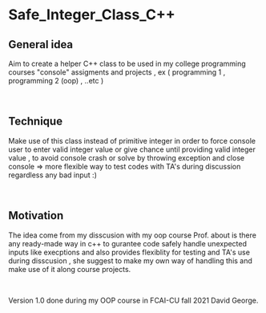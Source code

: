 # Safe_Integer_Class_C++ 

## General idea

Aim to create a helper C++ class to be used in my college programming courses "console" assigments and projects , ex ( programming 1 , programming 2 (oop) , ..etc )

</br>


## Technique

Make use of this class instead of primitive integer in order to force console user to enter valid integer value or give chance until providing valid integer value , to avoid console crash or solve by throwing exception and close console => more flexible way to test codes with TA's during discussion regardless any bad input :)

</br>

## Motivation
The idea come from my disscusion with my oop course Prof. about is there any ready-made way in c++ to gurantee code safely handle unexpected inputs like execptions and also provides flexiblity for testing and TA's use during disscusion , she suggest to make my own way of handling this and make use of it along course projects.

</br>

Version 1.0 done during my OOP course in FCAI-CU fall 2021
David George.
